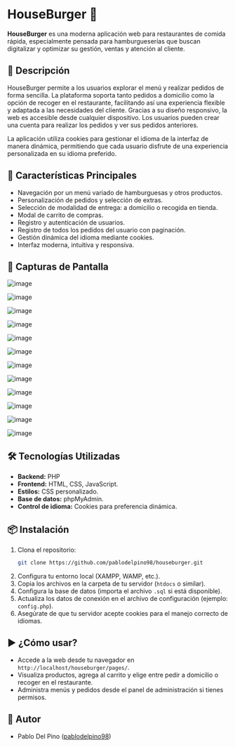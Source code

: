# HouseBurger 🍔

**HouseBurger** es una moderna aplicación web para restaurantes de comida rápida, especialmente pensada para hamburgueserías que buscan digitalizar y optimizar su gestión, ventas y atención al cliente.

## 📝 Descripción

HouseBurger permite a los usuarios explorar el menú y realizar pedidos de forma sencilla. La plataforma soporta tanto pedidos a domicilio como la opción de recoger en el restaurante, facilitando así una experiencia flexible y adaptada a las necesidades del cliente. Gracias a su diseño responsivo, la web es accesible desde cualquier dispositivo. Los usuarios pueden crear una cuenta para realizar los pedidos y ver sus pedidos anteriores.

La aplicación utiliza cookies para gestionar el idioma de la interfaz de manera dinámica, permitiendo que cada usuario disfrute de una experiencia personalizada en su idioma preferido.

## 🚀 Características Principales

- Navegación por un menú variado de hamburguesas y otros productos.
- Personalización de pedidos y selección de extras.
- Selección de modalidad de entrega: a domicilio o recogida en tienda.
- Modal de carrito de compras.
- Registro y autenticación de usuarios.
- Registro de todos los pedidos del usuario con paginación.
- Gestión dinámica del idioma mediante cookies.
- Interfaz moderna, intuitiva y responsiva.

## 📸 Capturas de Pantalla

![image](https://github.com/user-attachments/assets/0aaf21fb-ab61-4f95-adac-8d8528600423)

![image](https://github.com/user-attachments/assets/a874289d-d9c1-4f19-9ba6-ed2c39f7707d)

![image](https://github.com/user-attachments/assets/3c9b3d00-7840-4193-aa07-a76e236cfb7b)

![image](https://github.com/user-attachments/assets/8ea43147-e56c-44fb-a485-30b4dc433185)

![image](https://github.com/user-attachments/assets/cdf5c00e-f582-46be-87a4-21f8367ebe23)

![image](https://github.com/user-attachments/assets/009c4537-32f6-4a54-be6b-90cf2db5a979)

![image](https://github.com/user-attachments/assets/26464042-4f0d-495c-80df-10b2de7a9e8b)

![image](https://github.com/user-attachments/assets/30451270-f325-4ef2-8e70-0fc0d51914f1)

![image](https://github.com/user-attachments/assets/f84968bc-ac16-405a-83f3-57d97bd26395)

![image](https://github.com/user-attachments/assets/366be82d-12f8-4247-9a39-010b44b4f290)

![image](https://github.com/user-attachments/assets/cba68090-12c3-4011-a986-b9f09bc8fcfb)

![image](https://github.com/user-attachments/assets/8a4df28f-8849-4b21-86bf-c8f7cb4a74df)


## 🛠️ Tecnologías Utilizadas

- **Backend:** PHP
- **Frontend:** HTML, CSS, JavaScript.
- **Estilos:** CSS personalizado.
- **Base de datos:** phpMyAdmin.
- **Control de idioma:** Cookies para preferencia dinámica.

## 📦 Instalación

1. Clona el repositorio:
    ```bash
    git clone https://github.com/pablodelpino98/houseburger.git
    ```
2. Configura tu entorno local (XAMPP, WAMP, etc.).
3. Copia los archivos en la carpeta de tu servidor (`htdocs` o similar).
4. Configura la base de datos (importa el archivo `.sql` si está disponible).
5. Actualiza los datos de conexión en el archivo de configuración (ejemplo: `config.php`).
6. Asegúrate de que tu servidor acepte cookies para el manejo correcto de idiomas.

## ▶️ ¿Cómo usar?

- Accede a la web desde tu navegador en `http://localhost/houseburger/pages/`.
- Visualiza productos, agrega al carrito y elige entre pedir a domicilio o recoger en el restaurante.
- Administra menús y pedidos desde el panel de administración si tienes permisos.

## 👤 Autor

- Pablo Del Pino ([pablodelpino98](https://github.com/pablodelpino98))

